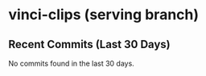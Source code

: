 # vinci-clips (serving branch)
## Recent Commits (Last 30 Days)

No commits found in the last 30 days.
